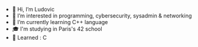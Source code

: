 - 👋 Hi, I’m Ludovic
- 👀 I’m interested in programming, cybersecurity, sysadmin & networking
- 🌱 I’m currently learning C++ language
- 🎓 I'm studying in Paris's 42 school
- :briefcase: Learned : C

<!---
B4L00/B4L00 is a ✨ special ✨ repository because its `README.md` (this file) appears on your GitHub profile.
You can click the Preview link to take a look at your changes.
--->
